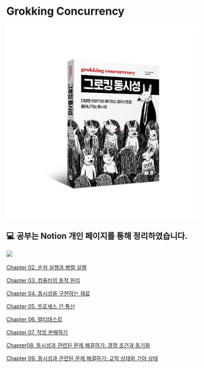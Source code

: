 # Grokking Concurrency

<div align="center">
<img src="./image.png">
</div>

## 💻 공부는 Notion 개인 페이지를 통해 정리하였습니다.

<a href="https://moondongmin.notion.site/grokking-concurrency-158357c44e5680438eddfb7a1474260b?pvs=4">
<img src="https://img.shields.io/badge/Notion-black?style=flat&logo=Notion&logoColor=white"
height="40px"/></a>
<br>

[Chapter 02. 순차 실행과 병렬 실행](https://moondongmin.notion.site/Chapter-02-158357c44e5680dcab25dca36a03b607?pvs=4)

[Chapter 03. 컴퓨터의 동작 원리](https://moondongmin.notion.site/Chapter-03-159357c44e568059bfa2f935a230f4c0?pvs=4)

[Chapter 04. 동시성을 구현하는 재료](https://moondongmin.notion.site/Chapter-04-15a357c44e568043909df1df1f90a0bc?pvs=4)

[Chapter 05. 프로세스 간 통신](https://moondongmin.notion.site/Chapter-05-15e357c44e5680f08a44e4b0c1702e81?pvs=4)

[Chapter 06. 멀티태스킹](https://moondongmin.notion.site/Chapter-06-164357c44e568054bf6adbba7d28d44c?pvs=4)

[Chapter 07. 작업 분해하기](https://moondongmin.notion.site/Chapter-07-168357c44e5680be8807c3e910e444a3?pvs=4)

[Chapter08. 동시성과 관련된 문제 해결하기: 경쟁 조건과 동기화](https://moondongmin.notion.site/Chapter08-16a357c44e56803c8350ee3330906599?pvs=4)

[Chapter 09. 동시성과 관련된 문제 해결하기: 교착 상태와 기아 상태](https://moondongmin.notion.site/Chapter-09-16b357c44e568073aaf0ef7072db8df9?pvs=4)